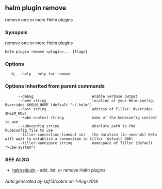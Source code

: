## helm plugin remove

remove one or more Helm plugins

### Synopsis

remove one or more Helm plugins

```
helm plugin remove <plugin>... [flags]
```

### Options

```
  -h, --help   help for remove
```

### Options inherited from parent commands

```
      --debug                           enable verbose output
      --home string                     location of your Helm config. Overrides $HELM_HOME (default "~/.helm")
      --host string                     address of Tiller. Overrides $HELM_HOST
      --kube-context string             name of the kubeconfig context to use
      --kubeconfig string               absolute path to the kubeconfig file to use
      --tiller-connection-timeout int   the duration (in seconds) Helm will wait to establish a connection to tiller (default 300)
      --tiller-namespace string         namespace of Tiller (default "kube-system")
```

### SEE ALSO

* [helm plugin](../../helm/#helm_plugin)	 - add, list, or remove Helm plugins

###### Auto generated by spf13/cobra on 1-Aug-2018
